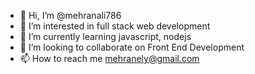 - 👋 Hi, I’m @mehranali786
- 👀 I’m interested in full stack web development
- 🌱 I’m currently learning javascript, nodejs
- 💞️ I’m looking to collaborate on Front End Development
- 📫 How to reach me mehranely@gmail.com

<!---
mehranali786/mehranali786 is a ✨ special ✨ repository because its `README.md` (this file) appears on your GitHub profile.
You can click the Preview link to take a look at your changes.
--->
